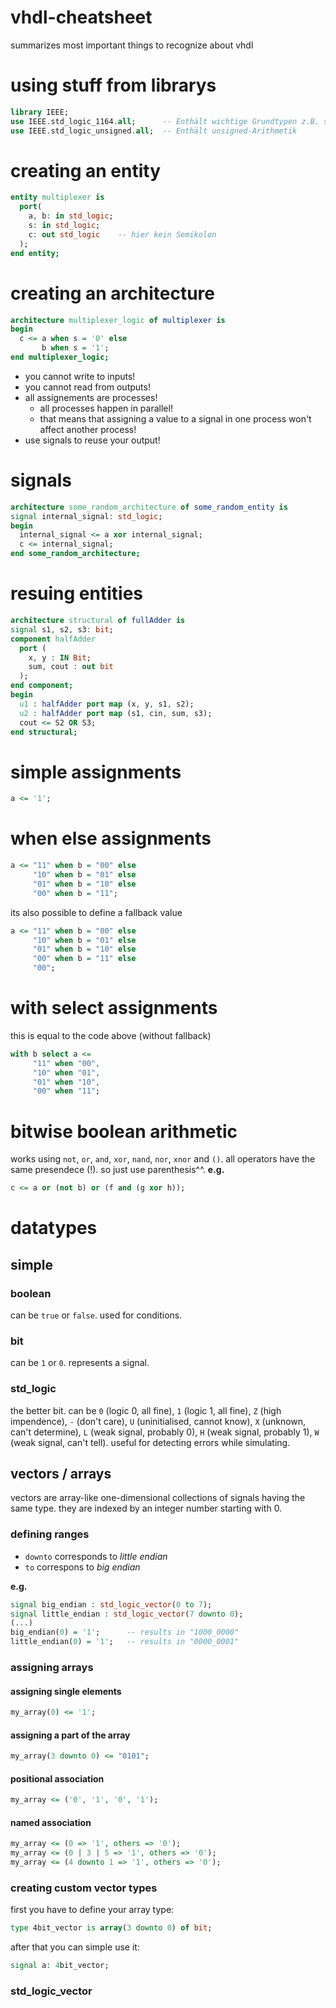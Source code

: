 # vhdl-cheatsheet
summarizes most important things to recognize about vhdl

# using stuff from librarys
```vhdl
library IEEE;
use IEEE.std_logic_1164.all;      -- Enthält wichtige Grundtypen z.B. std_logic 
use IEEE.std_logic_unsigned.all;  -- Enthält unsigned-Arithmetik
```

# creating an entity
```vhdl
entity multiplexer is
  port(
    a, b: in std_logic;
    s: in std_logic;
    c: out std_logic    -- hier kein Semikolon
  );
end entity;
```

# creating an architecture
```vhdl
architecture multiplexer_logic of multiplexer is
begin
  c <= a when s = '0' else
       b when s = '1';
end multiplexer_logic;
```
- you cannot write to inputs!
- you cannot read from outputs!
- all assignements are processes!
  - all processes happen in parallel!
  - that means that assigning a value to a signal in one process won't affect another process!
- use signals to reuse your output!

# signals
```vhdl
architecture some_random_architecture of some_random_entity is
signal internal_signal: std_logic;
begin
  internal_signal <= a xor internal_signal;
  c <= internal_signal;
end some_random_architecture;
```

# resuing entities
```vhdl
architecture structural of fullAdder is
signal s1, s2, s3: bit;
component halfAdder
  port (
    x, y : IN Bit;
    sum, cout : out bit
  );
end component;
begin
  u1 : halfAdder port map (x, y, s1, s2);
  u2 : halfAdder port map (s1, cin, sum, s3);
  cout <= S2 OR S3;
end structural;
```

# simple assignments
```vhdl
a <= '1';
```

# when else assignments
```vhdl
a <= "11" when b = "00" else
     "10" when b = "01" else
     "01" when b = "10" else
     "00" when b = "11";
```
its also possible to define a fallback value
```vhdl
a <= "11" when b = "00" else
     "10" when b = "01" else
     "01" when b = "10" else
     "00" when b = "11" else
     "00";
```

# with select assignments
this is equal to the code above (without fallback)
```vhdl
with b select a <= 
     "11" when "00",
     "10" when "01",
     "01" when "10",
     "00" when "11";
```

# bitwise boolean arithmetic
works using `not`, `or`, `and`, `xor`, `nand`, `nor`, `xnor` and `()`.
all operators have the same presendece (!). so just use parenthesis^^.
**e.g.**
```vhdl
c <= a or (not b) or (f and (g xor h));
```

# datatypes

## simple

### boolean
can be `true` or `false`. used for conditions.

### bit
can be `1` or `0`. represents a signal.

### std_logic
the better bit. can be `0` (logic 0, all fine), `1` (logic 1, all fine), `Z` (high impendence), `-` (don't care), `U` (uninitialised, cannot know), `X` (unknown, can't determine), `L` (weak signal, probably 0), `H` (weak signal, probably 1), `W` (weak signal, can't tell).
useful for detecting errors while simulating.

## vectors / arrays
vectors are array-like one-dimensional collections of signals having the same type. they are indexed by an integer number starting with 0.

### defining ranges
- `downto` corresponds to _little endian_
- `to` correspons to _big endian_

**e.g.**
```vhdl
signal big_endian : std_logic_vector(0 to 7);
signal little_endian : std_logic_vector(7 downto 0);
(...)
big_endian(0) = '1';      -- results in "1000_0000"
little_endian(0) = '1';   -- results in "0000_0001"
```

### assigning arrays
#### assigning single elements
```vhdl
my_array(0) <= '1';
```
#### assigning a part of the array
```vhdl
my_array(3 downto 0) <= "0101";
```
#### positional association
```vhdl
my_array <= ('0', '1', '0', '1');
```
#### named association
```vhdl
my_array <= (0 => '1', others => '0');
my_array <= (0 | 3 | 5 => '1', others => '0');
my_array <= (4 downto 1 => '1', others => '0');
```

### creating custom vector types
first you have to define your array type:
```vhdl
type 4bit_vector is array(3 downto 0) of bit;
```
after that you can simple use it:
```vhdl
signal a: 4bit_vector;
```

### std_logic_vector
